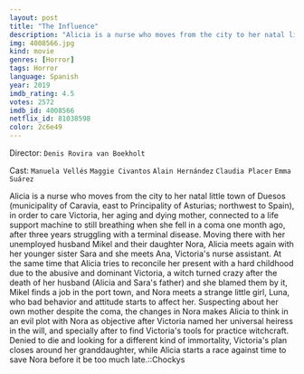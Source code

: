 ```yaml
---
layout: post
title: "The Influence"
description: "Alicia is a nurse who moves from the city to her natal little town of Duesos (municipality of Caravia, east to Principality of Asturias; northwest to Spain), in order to care Victoria, her aging and dying mother, connected to a life support machine to still breathing when she fell in a coma one month ago, after three years struggling with a terminal disease. Moving there with her unemployed husband Mikel and their dau.."
img: 4008566.jpg
kind: movie
genres: [Horror]
tags: Horror 
language: Spanish
year: 2019
imdb_rating: 4.5
votes: 2572
imdb_id: 4008566
netflix_id: 81038598
color: 2c6e49
---
```

Director: `Denis Rovira van Boekholt`  

Cast: `Manuela Vellés` `Maggie Civantos` `Alain Hernández` `Claudia Placer` `Emma Suárez` 

Alicia is a nurse who moves from the city to her natal little town of Duesos (municipality of Caravia, east to Principality of Asturias; northwest to Spain), in order to care Victoria, her aging and dying mother, connected to a life support machine to still breathing when she fell in a coma one month ago, after three years struggling with a terminal disease. Moving there with her unemployed husband Mikel and their daughter Nora, Alicia meets again with her younger sister Sara and she meets Ana, Victoria's nurse assistant. At the same time that Alicia tries to reconcile her present with a hard childhood due to the abusive and dominant Victoria, a witch turned crazy after the death of her husband (Alicia and Sara's father) and she blamed them by it, Mikel finds a job in the port town, and Nora meets a strange little girl, Luna, who bad behavior and attitude starts to affect her. Suspecting about her own mother despite the coma, the changes in Nora makes Alicia to think in an evil plot with Nora as objective after Victoria named her universal heiress in the will, and specially after to find Victoria's tools for practice witchcraft. Denied to die and looking for a different kind of immortality, Victoria's plan closes around her granddaughter, while Alicia starts a race against time to save Nora before it be too much late.::Chockys